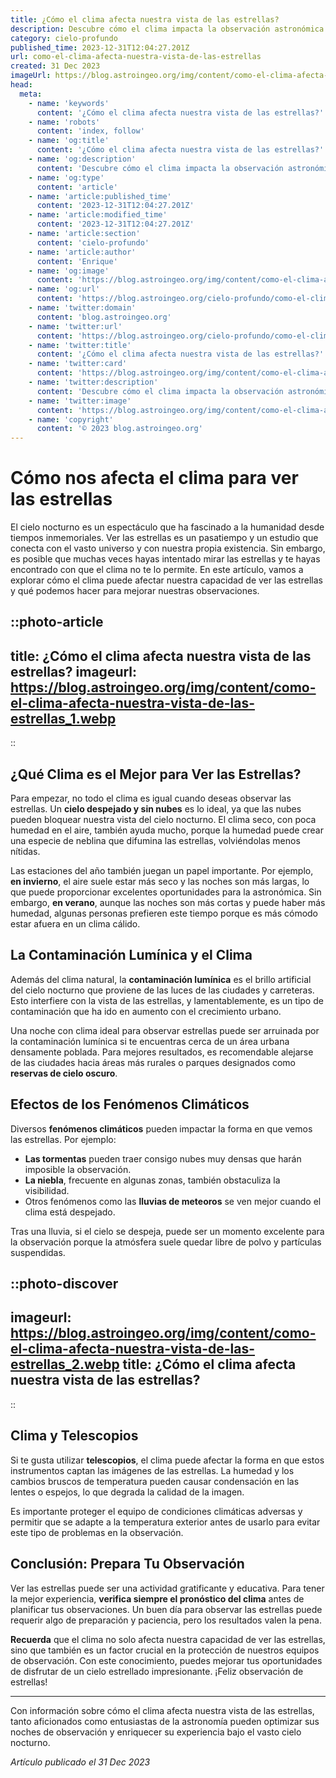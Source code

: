 ```yaml
---
title: ¿Cómo el clima afecta nuestra vista de las estrellas?
description: Descubre cómo el clima impacta la observación astronómica y aprende técnicas para disfrutar de las estrellas en cualquier condición climática.
category: cielo-profundo
published_time: 2023-12-31T12:04:27.201Z
url: como-el-clima-afecta-nuestra-vista-de-las-estrellas
created: 31 Dec 2023
imageUrl: https://blog.astroingeo.org/img/content/como-el-clima-afecta-nuestra-vista-de-las-estrellas_1.webp
head:
  meta:
    - name: 'keywords'
      content: '¿Cómo el clima afecta nuestra vista de las estrellas?'
    - name: 'robots'
      content: 'index, follow'
    - name: 'og:title'
      content: '¿Cómo el clima afecta nuestra vista de las estrellas?'
    - name: 'og:description'
      content: 'Descubre cómo el clima impacta la observación astronómica y aprende técnicas para disfrutar de las estrellas en cualquier condición climática.'
    - name: 'og:type'
      content: 'article'
    - name: 'article:published_time'
      content: '2023-12-31T12:04:27.201Z'
    - name: 'article:modified_time'
      content: '2023-12-31T12:04:27.201Z'
    - name: 'article:section'
      content: 'cielo-profundo'
    - name: 'article:author'
      content: 'Enrique'
    - name: 'og:image'
      content: 'https://blog.astroingeo.org/img/content/como-el-clima-afecta-nuestra-vista-de-las-estrellas_1.webp'
    - name: 'og:url'
      content: 'https://blog.astroingeo.org/cielo-profundo/como-el-clima-afecta-nuestra-vista-de-las-estrellas'
    - name: 'twitter:domain'
      content: 'blog.astroingeo.org'
    - name: 'twitter:url'
      content: 'https://blog.astroingeo.org/cielo-profundo/como-el-clima-afecta-nuestra-vista-de-las-estrellas'
    - name: 'twitter:title'
      content: '¿Cómo el clima afecta nuestra vista de las estrellas?'
    - name: 'twitter:card'
      content: 'https://blog.astroingeo.org/img/content/como-el-clima-afecta-nuestra-vista-de-las-estrellas_1.webp'
    - name: 'twitter:description'
      content: 'Descubre cómo el clima impacta la observación astronómica y aprende técnicas para disfrutar de las estrellas en cualquier condición climática.'
    - name: 'twitter:image'
      content: 'https://blog.astroingeo.org/img/content/como-el-clima-afecta-nuestra-vista-de-las-estrellas_1.webp'
    - name: 'copyright'
      content: '© 2023 blog.astroingeo.org'
---
```

# Cómo nos afecta el clima para ver las estrellas

El cielo nocturno es un espectáculo que ha fascinado a la humanidad desde tiempos inmemoriales. Ver las estrellas es un pasatiempo y un estudio que conecta con el vasto universo y con nuestra propia existencia. Sin embargo, es posible que muchas veces hayas intentado mirar las estrellas y te hayas encontrado con que el clima no te lo permite. En este artículo, vamos a explorar cómo el clima puede afectar nuestra capacidad de ver las estrellas y qué podemos hacer para mejorar nuestras observaciones.

::photo-article
---
title: ¿Cómo el clima afecta nuestra vista de las estrellas?
imageurl: https://blog.astroingeo.org/img/content/como-el-clima-afecta-nuestra-vista-de-las-estrellas_1.webp
---
::

## ¿Qué Clima es el Mejor para Ver las Estrellas?

Para empezar, no todo el clima es igual cuando deseas observar las estrellas. Un **cielo despejado y sin nubes** es lo ideal, ya que las nubes pueden bloquear nuestra vista del cielo nocturno. El clima seco, con poca humedad en el aire, también ayuda mucho, porque la humedad puede crear una especie de neblina que difumina las estrellas, volviéndolas menos nítidas.

Las estaciones del año también juegan un papel importante. Por ejemplo, **en invierno**, el aire suele estar más seco y las noches son más largas, lo que puede proporcionar excelentes oportunidades para la astronómica. Sin embargo, **en verano**, aunque las noches son más cortas y puede haber más humedad, algunas personas prefieren este tiempo porque es más cómodo estar afuera en un clima cálido.

## La Contaminación Lumínica y el Clima

Además del clima natural, la **contaminación lumínica** es el brillo artificial del cielo nocturno que proviene de las luces de las ciudades y carreteras. Esto interfiere con la vista de las estrellas, y lamentablemente, es un tipo de contaminación que ha ido en aumento con el crecimiento urbano. 

Una noche con clima ideal para observar estrellas puede ser arruinada por la contaminación lumínica si te encuentras cerca de un área urbana densamente poblada. Para mejores resultados, es recomendable alejarse de las ciudades hacia áreas más rurales o parques designados como **reservas de cielo oscuro**.

## Efectos de los Fenómenos Climáticos

Diversos **fenómenos climáticos** pueden impactar la forma en que vemos las estrellas. Por ejemplo:

- **Las tormentas** pueden traer consigo nubes muy densas que harán imposible la observación.
- **La niebla**, frecuente en algunas zonas, también obstaculiza la visibilidad.
- Otros fenómenos como las **lluvias de meteoros** se ven mejor cuando el clima está despejado.

Tras una lluvia, si el cielo se despeja, puede ser un momento excelente para la observación porque la atmósfera suele quedar libre de polvo y partículas suspendidas.


::photo-discover
---
imageurl: https://blog.astroingeo.org/img/content/como-el-clima-afecta-nuestra-vista-de-las-estrellas_2.webp
title: ¿Cómo el clima afecta nuestra vista de las estrellas?
---
::

## Clima y Telescopios

Si te gusta utilizar **telescopios**, el clima puede afectar la forma en que estos instrumentos captan las imágenes de las estrellas. La humedad y los cambios bruscos de temperatura pueden causar condensación en las lentes o espejos, lo que degrada la calidad de la imagen.

Es importante proteger el equipo de condiciones climáticas adversas y permitir que se adapte a la temperatura exterior antes de usarlo para evitar este tipo de problemas en la observación.

## Conclusión: Prepara Tu Observación

Ver las estrellas puede ser una actividad gratificante y educativa. Para tener la mejor experiencia, **verifica siempre el pronóstico del clima** antes de planificar tus observaciones. Un buen día para observar las estrellas puede requerir algo de preparación y paciencia, pero los resultados valen la pena.

**Recuerda** que el clima no solo afecta nuestra capacidad de ver las estrellas, sino que también es un factor crucial en la protección de nuestros equipos de observación. Con este conocimiento, puedes mejorar tus oportunidades de disfrutar de un cielo estrellado impresionante. ¡Feliz observación de estrellas!

---

Con información sobre cómo el clima afecta nuestra vista de las estrellas, tanto aficionados como entusiastas de la astronomía pueden optimizar sus noches de observación y enriquecer su experiencia bajo el vasto cielo nocturno.

_Artículo publicado el 31 Dec 2023_